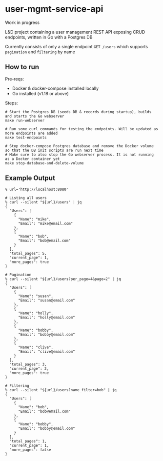 # user-mgmt-service-api

Work in progress

L&D project containing a user management REST API exposing CRUD endpoints, written in Go with a Postgres DB

Currently consists of only a single endpoint `GET /users` which supports `pagination` and `filtering` by name

## How to run

Pre-reqs:
- Docker & docker-compose installed locally
- Go installed (v1.18 or above)

Steps:
```shell
# Start the Postgres DB (seeds DB & records during startup), builds and starts the Go webserver
make run-webserver

# Run some curl commands for testing the endpoints. Will be updated as more endpoints are added
make test-endpoints

# Stop docker-compose Postgres database and remove the Docker volume so that the DB init scripts are run next time
# Make sure to also stop the Go webserver process. It is not running as a Docker container yet
make stop-database-and-delete-volume
```

## Example Output

```shell
% url='http://localhost:8080'

# Listing all users 
% curl --silent "${url}/users" | jq
{
  "Users": [
    {
      "Name": "mike",
      "Email": "mike@email.com"
    },
    {
      "Name": "bob",
      "Email": "bob@email.com"
    }
  ],
  "total_pages": 5,
  "current_page": 1,
  "more_pages": true
}

# Pagination
% curl --silent "${url}/users?per_page=4&page=2" | jq
{
  "Users": [
    {
      "Name": "susan",
      "Email": "susan@email.com"
    },
    {
      "Name": "holly",
      "Email": "holly@email.com"
    },
    {
      "Name": "bobby",
      "Email": "bobby@email.com"
    },
    {
      "Name": "clive",
      "Email": "clive@email.com"
    }
  ],
  "total_pages": 3,
  "current_page": 2,
  "more_pages": true
}

# Filtering
% curl --silent "${url}/users?name_filter=bob" | jq
{
  "Users": [
    {
      "Name": "bob",
      "Email": "bob@email.com"
    },
    {
      "Name": "bobby",
      "Email": "bobby@email.com"
    }
  ],
  "total_pages": 1,
  "current_page": 1,
  "more_pages": false
}
```
